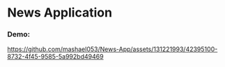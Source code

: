 
# News Application 
### Demo:
https://github.com/mashael053/News-App/assets/131221993/42395100-8732-4f45-9585-5a992bd49469







